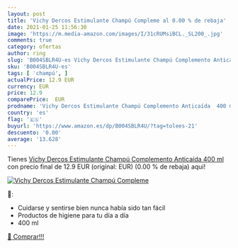 ```yaml
---
layout: post
title: 'Vichy Dercos Estimulante Champú Compleme al 0.00 % de rebaja'
date: 2021-01-25 11:56:30
image: 'https://m.media-amazon.com/images/I/31cRUMsiBCL._SL200_.jpg'
comments: true
category: ofertas
author: ring
slug: 'B004SBLR4U-es Vichy Dercos Estimulante Champú Complemento Anticaída 400 ml'
sku: 'B004SBLR4U-es'
tags: [ 'champú', ]
actualPrice: 12.9 EUR
currency: EUR
price: 12.9
comparePrice:  EUR
prodname: 'Vichy Dercos Estimulante Champú Complemento Anticaída  400 ml'
country: 'es'
flag: '🇪🇸'
buyurl: 'https://www.amazon.es/dp/B004SBLR4U/?tag=tolees-21'
descuento: '0.00'
average: '13.628'
---
```


Tienes [Vichy Dercos Estimulante Champú Complemento Anticaída  400 ml](https://www.amazon.es/dp/B004SBLR4U/?tag=tolees-21) con precio final de  12.9 EUR (original:  EUR) (0.00 %  de rebaja) aqui!

[![Vichy Dercos Estimulante Champú Compleme](https://m.media-amazon.com/images/I/31cRUMsiBCL._SL200_.jpg)](https://www.amazon.es/dp/B004SBLR4U/?tag=tolees-21)

🔎:

- Cuidarse y sentirse bien nunca había sido tan fácil
- Productos de higiene para tu día a día
- 400 ml

[🛒 Comprar!!!](https://www.amazon.es/dp/B004SBLR4U/?tag=tolees-21)

